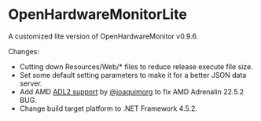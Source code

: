 # OpenHardwareMonitorLite
A customized lite version of OpenHardwareMonitor v0.9.6.

Changes:

* Cutting down Resources/Web/* files to reduce release execute file size.
* Set some default setting parameters to make it for a better JSON data server.
* Add AMD [ADL2 support](https://github.com/openhardwaremonitor/openhardwaremonitor/commit/d1c1c9ae7b77635ab21234e4c245b69e6db7a963) by [@joaquimorg](https://github.com/joaquimorg) to fix AMD Adrenalin 22.5.2 BUG.
* Change build target platform to .NET Framework 4.5.2.

